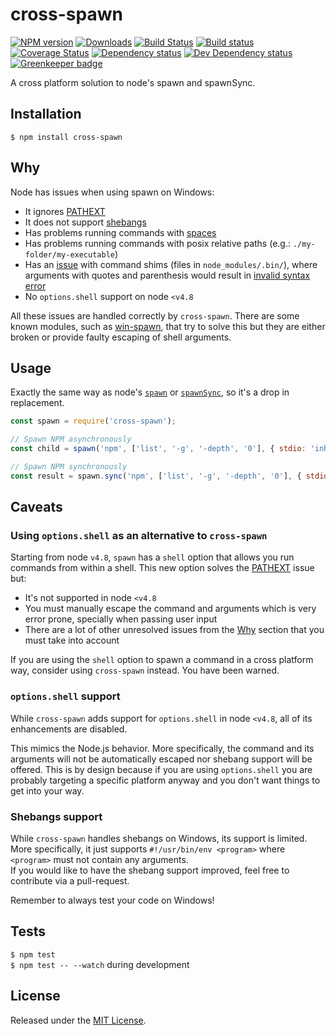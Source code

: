 # cross-spawn

[![NPM version][npm-image]][npm-url] [![Downloads][downloads-image]][npm-url] [![Build Status][travis-image]][travis-url] [![Build status][appveyor-image]][appveyor-url] [![Coverage Status][codecov-image]][codecov-url] [![Dependency status][david-dm-image]][david-dm-url] [![Dev Dependency status][david-dm-dev-image]][david-dm-dev-url] [![Greenkeeper badge][greenkeeper-image]][greenkeeper-url]

[npm-url]:https://npmjs.org/package/cross-spawn

[downloads-image]:http://img.shields.io/npm/dm/cross-spawn.svg

[npm-image]:http://img.shields.io/npm/v/cross-spawn.svg

[travis-url]:https://travis-ci.org/moxystudio/node-cross-spawn

[travis-image]:http://img.shields.io/travis/moxystudio/node-cross-spawn/master.svg

[appveyor-url]:https://ci.appveyor.com/project/satazor/node-cross-spawn

[appveyor-image]:https://img.shields.io/appveyor/ci/satazor/node-cross-spawn/master.svg

[codecov-url]:https://codecov.io/gh/moxystudio/node-cross-spawn

[codecov-image]:https://img.shields.io/codecov/c/github/moxystudio/node-cross-spawn/master.svg

[david-dm-url]:https://david-dm.org/moxystudio/node-cross-spawn

[david-dm-image]:https://img.shields.io/david/moxystudio/node-cross-spawn.svg

[david-dm-dev-url]:https://david-dm.org/moxystudio/node-cross-spawn?type=dev

[david-dm-dev-image]:https://img.shields.io/david/dev/moxystudio/node-cross-spawn.svg

[greenkeeper-image]:https://badges.greenkeeper.io/moxystudio/node-cross-spawn.svg

[greenkeeper-url]:https://greenkeeper.io/

A cross platform solution to node's spawn and spawnSync.

## Installation

`$ npm install cross-spawn`

## Why

Node has issues when using spawn on Windows:

- It ignores [PATHEXT](https://github.com/joyent/node/issues/2318)
- It does not support [shebangs](https://en.wikipedia.org/wiki/Shebang_(Unix))
- Has problems running commands with [spaces](https://github.com/nodejs/node/issues/7367)
- Has problems running commands with posix relative paths (e.g.: `./my-folder/my-executable`)
- Has an [issue](https://github.com/moxystudio/node-cross-spawn/issues/82) with command shims (files
  in `node_modules/.bin/`), where arguments with quotes and parenthesis would result
  in [invalid syntax error](https://github.com/moxystudio/node-cross-spawn/blob/e77b8f22a416db46b6196767bcd35601d7e11d54/test/index.test.js#L149)
- No `options.shell` support on node `<v4.8`

All these issues are handled correctly by `cross-spawn`. There are some known modules, such
as [win-spawn](https://github.com/ForbesLindesay/win-spawn), that try to solve this but they are either broken or
provide faulty escaping of shell arguments.

## Usage

Exactly the same way as
node's [`spawn`](https://nodejs.org/api/child_process.html#child_process_child_process_spawn_command_args_options)
or [`spawnSync`](https://nodejs.org/api/child_process.html#child_process_child_process_spawnsync_command_args_options),
so it's a drop in replacement.

```js
const spawn = require('cross-spawn');

// Spawn NPM asynchronously
const child = spawn('npm', ['list', '-g', '-depth', '0'], { stdio: 'inherit' });

// Spawn NPM synchronously
const result = spawn.sync('npm', ['list', '-g', '-depth', '0'], { stdio: 'inherit' });
```

## Caveats

### Using `options.shell` as an alternative to `cross-spawn`

Starting from node `v4.8`, `spawn` has a `shell` option that allows you run commands from within a shell. This new
option solves the [PATHEXT](https://github.com/joyent/node/issues/2318) issue but:

- It's not supported in node `<v4.8`
- You must manually escape the command and arguments which is very error prone, specially when passing user input
- There are a lot of other unresolved issues from the [Why](#why) section that you must take into account

If you are using the `shell` option to spawn a command in a cross platform way, consider using `cross-spawn` instead.
You have been warned.

### `options.shell` support

While `cross-spawn` adds support for `options.shell` in node `<v4.8`, all of its enhancements are disabled.

This mimics the Node.js behavior. More specifically, the command and its arguments will not be automatically escaped nor
shebang support will be offered. This is by design because if you are using `options.shell` you are probably targeting a
specific platform anyway and you don't want things to get into your way.

### Shebangs support

While `cross-spawn` handles shebangs on Windows, its support is limited. More specifically, it just
supports `#!/usr/bin/env <program>` where `<program>` must not contain any arguments.   
If you would like to have the shebang support improved, feel free to contribute via a pull-request.

Remember to always test your code on Windows!

## Tests

`$ npm test`   
`$ npm test -- --watch` during development

## License

Released under the [MIT License](http://www.opensource.org/licenses/mit-license.php).
